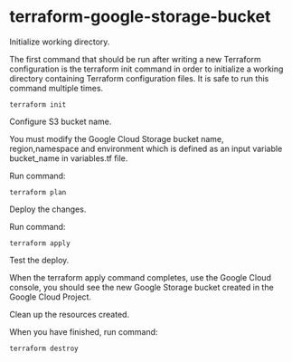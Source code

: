 # terraform-google-storage-bucket

Initialize working directory.

The first command that should be run after writing a new Terraform configuration is the terraform init command in order to initialize a working directory containing Terraform configuration files. It is safe to run this command multiple times.
```
terraform init
```
Configure S3 bucket name.

You must modify the Google Cloud Storage bucket name, region,namespace and environment  which is defined as an input variable bucket_name in variables.tf file.


Run command:
```
terraform plan
```
Deploy the changes.

Run command:
```
terraform apply
```
Test the deploy.

When the terraform apply command completes, use the Google Cloud console, you should see the new Google Storage bucket created in the Google Cloud Project.

Clean up the resources created.

When you have finished, run command:
```
terraform destroy
```